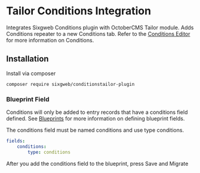 # Tailor Conditions Integration

Integrates Sixgweb Conditions plugin with OctoberCMS Tailor module. Adds Conditions repeater to a new Conditions tab.  Refer to the [Conditions Editor](https://sixgweb.github.io/oc-plugin-documentation/conditions/usage/editor.html) for more information on Conditions.

## Installation
Install via composer
```
composer require sixgweb/conditionstailor-plugin
```

### Blueprint Field
Conditions will only be added to entry records that have a conditions field defined.  See [Blueprints](https://docs.octobercms.com/3.x/cms/tailor/blueprints.html) for more information on defining blueprint fields.

The conditions field must be named conditions and use type conditions.

``` YAML
fields:
    conditions:
        type: conditions

```

After you add the conditions field to the blueprint, press Save and Migrate